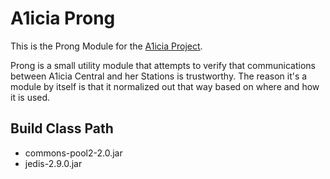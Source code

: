 # A1icia Prong

This is the Prong Module for the [A1icia Project](https://github.com/markhull/A1icia).

Prong is a small utility module that attempts to verify that communications between A1icia Central and her Stations is trustworthy. The reason it's a module by itself is that it normalized out that way based on where and how it is used.

## Build Class Path
* commons-pool2-2.0.jar
* jedis-2.9.0.jar
